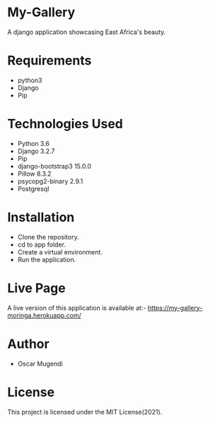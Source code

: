 # My-Gallery
A django application showcasing East Africa's beauty.

# Requirements
- python3
- Django
- Pip

# Technologies Used
- Python 3.6
- Django 3.2.7
- Pip
- django-bootstrap3 15.0.0
- Pillow 8.3.2
- psycopg2-binary 2.9.1
- Postgresql

# Installation
- Clone the repository.
- cd to app folder.
- Create a virtual environment.
- Run the application.

# Live Page
A live version of this application is available at:- https://my-gallery-moringa.herokuapp.com/

# Author
- Oscar Mugendi

# License
This project is licensed under the MIT License(2021).